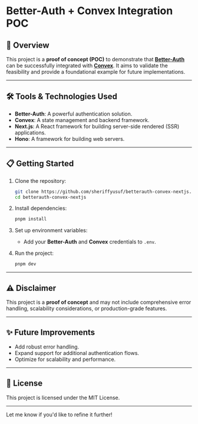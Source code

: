 # **Better-Auth + Convex Integration POC**  

## 🚀 **Overview**  

This project is a **proof of concept (POC)** to demonstrate that **[Better-Auth](https://better-auth.com)** can be successfully integrated with **[Convex](https://convex.dev)**. It aims to validate the feasibility and provide a foundational example for future implementations.  

---

## 🛠️ **Tools & Technologies Used**  

- **Better-Auth**: A powerful authentication solution.  
- **Convex**: A state management and backend framework.  
- **Next.js**: A React framework for building server-side rendered (SSR) applications.  
- **Hono**: A framework for building web servers.  

---

## 📋 **Getting Started**  

1. Clone the repository:  

   ```bash  
   git clone https://github.com/sheriffyusuf/betterauth-convex-nextjs.git
   cd betterauth-convex-nextjs  
   ```  

2. Install dependencies:  

   ```bash  
   pnpm install  
   ```  

3. Set up environment variables:  
   - Add your **Better-Auth** and **Convex** credentials to `.env`.  

4. Run the project:  

   ```bash  
   pnpm dev  
   ```  

---

## ⚠️ **Disclaimer**  

This project is a **proof of concept** and may not include comprehensive error handling, scalability considerations, or production-grade features.  

---

## ✨ **Future Improvements**  

- Add robust error handling.  
- Expand support for additional authentication flows.  
- Optimize for scalability and performance.  

---

## 📄 **License**  

This project is licensed under the MIT License.  

---  

Let me know if you'd like to refine it further!
